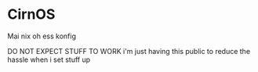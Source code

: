 # CirnOS
Mai nix oh ess konfig

DO NOT EXPECT STUFF TO WORK
i'm just having this public to reduce the hassle when i set stuff up

